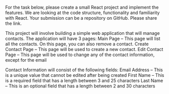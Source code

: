 For the task below, please create a small React project and implement the features. We are looking at the code structure, functionality and familiarity with React. Your submission can be a repository on GitHub. Please share the link.

This project will involve building a simple web application that will manage contacts. The application will have 3 pages:
Main Page – This page will list all the contacts. On this page, you can also remove a contact.
Create Contact Page – This page will be used to create a new contact.
Edit Contact Page – This page will be used to change any of the contact information, except for the email

Contact Information will consist of the following fields:
Email Address – This is a unique value that cannot be edited after being created
First Name – This is a required field that has a length between 3 and 25 characters
Last Name – This is an optional field that has a length between 2 and 30 characters